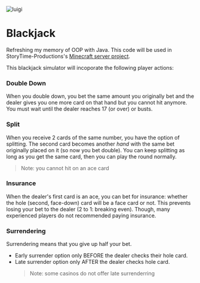 ![luigi](https://github.com/user-attachments/assets/a652bd9e-3910-440c-8256-e72fca1dbf2e)

# Blackjack
Refreshing my memory of OOP with Java.
This code will be used in StoryTime-Productions's [Minecraft server project](https://github.com/StoryTime-Productions/Stweaks).

This blackjack simulator will incoporate the following player actions:

### Double Down
When you double down, you bet the same amount you originally bet and the dealer gives you one more card on that hand but you cannot hit anymore.
You must wait until the dealer reaches 17 (or over) or busts.

### Split
When you receive 2 cards of the same number, you have the option of splitting.
The second card becomes another *hand* with the same bet originally placed on it (so now you bet double).
You can keep splitting as long as you get the same card, then you can play the round normally.
> Note:	you cannot hit on an ace card

### Insurance
When the dealer's first card is an ace, you can bet for insurance: whether the hole (second, face-down) card will be a face card or not.
This prevents losing your bet to the dealer (2 to 1: breaking even).
Though, many experienced players do not recommended paying insurance.

### Surrendering
Surrendering means that you give up half your bet.
- Early surrender option only BEFORE the dealer checks their hole card.
- Late surrender option only AFTER the dealer checks hole card.
  > Note: some casinos do not offer late surrenderring

